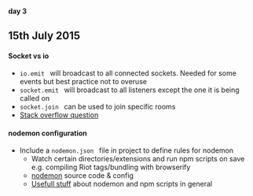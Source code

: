 #### day 3
## 15th July 2015

#### Socket vs io
* ```io.emit ``` will broadcast to all connected sockets. Needed for some events but best practice not to overuse
* ```socket.emit ``` will broadcast to all listeners except the one it is being called on
* ```socket.join ``` can be used to join specific rooms
* [Stack overflow question](http://stackoverflow.com/questions/10342681/whats-the-difference-between-io-sockets-emit-and-broadcast)


#### nodemon configuration
* Include a ```nodemon.json ``` file in project to define rules for nodemon
  * Watch certain directories/extensions and run npm scripts on save e.g. compiling Riot tags/bundling with browserify
  * [nodemon](http://www.jayway.com/2014/03/28/running-scripts-with-npm/) source code & config
  * [Usefull stuff](http://www.jayway.com/2014/03/28/running-scripts-with-npm/) about nodemon and npm scripts in general


